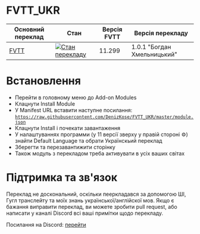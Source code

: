 # FVTT_UKR

|  Основний переклад |  Стан |  Версія FVTT |  Версія перекладу |
| ------------ | ------------ | ------------ | ------------ |
|  [FVTT](https://weblate.dungeonmaster.monster/engage/foundry-virtual-tabletop/uk/) |  [![Стан перекладу](https://weblate.dungeonmaster.monster/widgets/foundry-virtual-tabletop/uk/fvtt-core/svg-badge.svg)](https://weblate.dungeonmaster.monster/engage/foundry-virtual-tabletop/uk/) | 11.299 | 1.0.1 "Богдан Хмельницький"


# Встановлення

- Перейти в головному меню до Add-on Modules
- Клацнути Install Module
- У Manifest URL вставити наступне посилання: <code>https://raw.githubusercontent.com/DenizKose/FVTT_UKR/master/module.json</code>
- Клацнути Install і почекати завантаження
- У налаштуваннях программи (у 11 версії зверху у правій стороні ⚙️) знайти Default Language та обрати Українскьий переклад
- Зберегти та перезавантижити сторінку
- Також модуль з перекладом треба активувати в усіх ваших світах

# Підтримка та зв'язок

Переклад не доскональний, оскільки пееркладався за допомогою ШІ, Гугл транслейту та моїх знань української/англійскої мов. Якщо є бажання виправити переклад, ви можете зробити pull request, або написати у каналі Discord всі ваші примітки щодо перекладу.

Посилання на Discord: [перейти](https://discord.com/channels/1091329535913500765/1114358339783102474)